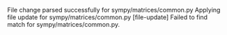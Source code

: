 File change parsed successfully for sympy/matrices/common.py
Applying file update for sympy/matrices/common.py
[file-update] Failed to find match for sympy/matrices/common.py.
